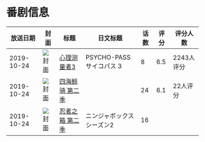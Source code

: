 # 番剧信息

|放送日期|封面|标题|日文标题|话数|评分|评分人数|
|---|---|---|---|---|---|---|
|2019-10-24|![封面](https://lain.bgm.tv/pic/cover/c/8c/59/277105_ojhEJ.jpg)|[心理测量者3](https://bangumi.tv/subject/277105)|PSYCHO-PASS サイコパス 3|8|6.5|2243人评分|
|2019-10-24|![封面](https://lain.bgm.tv/pic/cover/c/dc/0d/288780_W0w40.jpg)|[四海鲸骑 第二季](https://bangumi.tv/subject/288780)||24|6.1|22人评分|
|2019-10-24|![封面](https://lain.bgm.tv/pic/cover/c/f1/9a/304838_2066W.jpg)|[忍者之箱 第二季](https://bangumi.tv/subject/304838)|ニンジャボックス シーズン2|16|||

